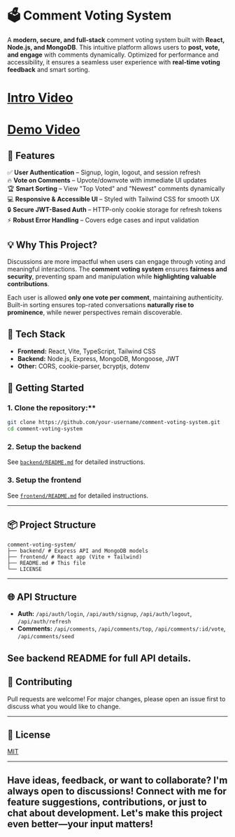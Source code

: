 # 🗳️ Comment Voting System  

A **modern, secure, and full-stack** comment voting system built with **React, Node.js, and MongoDB**. This intuitive platform allows users to **post, vote, and engage** with comments dynamically. Optimized for performance and accessibility, it ensures a seamless user experience with **real-time voting feedback** and smart sorting.  

# **[Intro Video](https://drive.google.com/file/d/19QFso_iJXFziOqsrBYJtroSnafxlP_cP/view?usp=drive_link)**
# **[Demo Video](https://drive.google.com/file/d/1791CsY66BgLH4Tg3AwcgOq7rmH4bPpsI/view?usp=sharing)**

## 🚀 Features  

✅ **User Authentication** – Signup, login, logout, and session refresh  
🔥 **Vote on Comments** – Upvote/downvote with immediate UI updates  
🏆 **Smart Sorting** – View "Top Voted" and "Newest" comments dynamically  
💻 **Responsive & Accessible UI** – Styled with Tailwind CSS for smooth UX  
🔒 **Secure JWT-Based Auth** – HTTP-only cookie storage for refresh tokens  
⚡ **Robust Error Handling** – Covers edge cases and input validation  

## 💡 Why This Project?  

Discussions are more impactful when users can engage through voting and meaningful interactions. The **comment voting system** ensures **fairness and security**, preventing spam and manipulation while **highlighting valuable contributions**.  

Each user is allowed **only one vote per comment**, maintaining authenticity. Built-in sorting ensures top-rated conversations **naturally rise to prominence**, while newer perspectives remain discoverable.  

## 🔧 Tech Stack  

- **Frontend:** React, Vite, TypeScript, Tailwind CSS  
- **Backend:** Node.js, Express, MongoDB, Mongoose, JWT  
- **Other:** CORS, cookie-parser, bcryptjs, dotenv  

## 🚀 Getting Started  

### 1️. Clone the repository:**  
```bash
git clone https://github.com/your-username/comment-voting-system.git
cd comment-voting-system
```

### 2. Setup the backend
See [`backend/README.md`](./backend/README.md) for detailed instructions.

### 3. Setup the frontend
See [`frontend/README.md`](./frontend/README.md) for detailed instructions.

---

## 📦 Project Structure
```
comment-voting-system/
├── backend/ # Express API and MongoDB models
├── frontend/ # React app (Vite + Tailwind)
├── README.md # This file
└── LICENSE
```
---

## 🌐 API Structure

- **Auth:** `/api/auth/login`, `/api/auth/signup`, `/api/auth/logout`, `/api/auth/refresh`
- **Comments:** `/api/comments`, `/api/comments/top`, `/api/comments/:id/vote`, `/api/comments/seed`

See backend README for full API details.
---

## 🤝 Contributing

Pull requests are welcome! For major changes, please open an issue first to discuss what you would like to change.

---

## 📝 License

[MIT](./LICENSE)

---

## Have ideas, feedback, or want to collaborate? I'm always open to discussions! Connect with me for feature suggestions, contributions, or just to chat about development. Let's make this project even better—your input matters!
